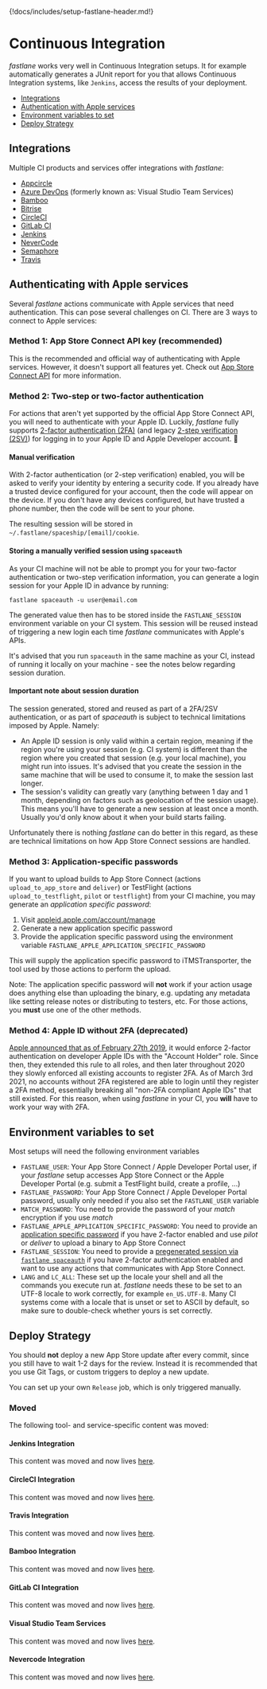 {!docs/includes/setup-fastlane-header.md!}

# Continuous Integration

_fastlane_ works very well in Continuous Integration setups. It for example automatically generates a JUnit report for you that allows Continuous Integration systems, like `Jenkins`, access the results of your deployment.

- [Integrations](#integrations)
- [Authentication with Apple services](#authentication-with-apple-services)
- [Environment variables to set](#environment-variables-to-set)
- [Deploy Strategy](#deploy-strategy)

## Integrations

Multiple CI products and services offer integrations with _fastlane_:

- [Appcircle](/best-practices/continuous-integration/appcircle/)
- [Azure DevOps](/best-practices/continuous-integration/azure-devops/) (formerly known as: Visual Studio Team Services)
- [Bamboo](/best-practices/continuous-integration/bamboo/)
- [Bitrise](/best-practices/continuous-integration/bitrise/)
- [CircleCI](/best-practices/continuous-integration/circle-ci/)
- [GitLab CI](/best-practices/continuous-integration/gitlab/)
- [Jenkins](/best-practices/continuous-integration/jenkins/)
- [NeverCode](/best-practices/continuous-integration/nevercode/)
- [Semaphore](/best-practices/continuous-integration/semaphore/)
- [Travis](/best-practices/continuous-integration/travis/)

## Authenticating with Apple services

Several _fastlane_ actions communicate with Apple services that need authentication. This can pose several challenges on CI. There are 3 ways to connect to Apple services:

### Method 1: App Store Connect API key (recommended)

This is the recommended and official way of authenticating with Apple services. However, it doesn't support all features yet. Check out [App Store Connect API](https://docs.fastlane.tools/app-store-connect-api/) for more information.

### Method 2: Two-step or two-factor authentication

For actions that aren't yet supported by the official App Store Connect API, you will need to authenticate with your Apple ID. Luckily, _fastlane_ fully supports [2-factor authentication (2FA)](https://support.apple.com/en-us/HT204915) (and legacy [2-step verification (2SV)](https://support.apple.com/en-us/HT204152)) for logging in to your Apple ID and Apple Developer account. 🌟

#### Manual verification

With 2-factor authentication (or 2-step verification) enabled, you will be asked to verify your identity by entering a security code. If you already have a trusted device configured for your account, then the code will appear on the device. If you don't have any devices configured, but have trusted a phone number, then the code will be sent to your phone.

The resulting session will be stored in `~/.fastlane/spaceship/[email]/cookie`.

#### Storing a manually verified session using `spaceauth`

As your CI machine will not be able to prompt you for your two-factor authentication or two-step verification information, you can generate a login session for your Apple ID in advance by running:

```
fastlane spaceauth -u user@email.com
```

The generated value then has to be stored inside the `FASTLANE_SESSION` environment variable on your CI system. This session will be reused instead of triggering a new login each time _fastlane_ communicates with Apple's APIs.

It's advised that you run `spaceauth` in the same machine as your CI, instead of running it locally on your machine - see the notes below regarding session duration.

#### Important note about session duration

The session generated, stored and reused as part of a 2FA/2SV authentication, or as part of _spaceauth_ is subject to technical limitations imposed by Apple. Namely:

- An Apple ID session is only valid within a certain region, meaning if the region you're using your session (e.g. CI system) is different than the region where you created that session (e.g. your local machine), you might run into issues. It's advised that you create the session in the same machine that will be used to consume it, to make the session last longer.
- The session's validity can greatly vary (anything between 1 day and 1 month, depending on factors such as geolocation of the session usage). This means you'll have to generate a new session at least once a month. Usually you'd only know about it when your build starts failing.

Unfortunately there is nothing _fastlane_ can do better in this regard, as these are technical limitations on how App Store Connect sessions are handled.

### Method 3: Application-specific passwords

If you want to upload builds to App Store Connect (actions `upload_to_app_store` and `deliver`) or TestFlight (actions `upload_to_testflight`, `pilot` or `testflight`) from your CI machine, you may generate an _application specific password_:

1. Visit [appleid.apple.com/account/manage](https://appleid.apple.com/account/manage)
1. Generate a new application specific password
1. Provide the application specific password using the environment variable `FASTLANE_APPLE_APPLICATION_SPECIFIC_PASSWORD`

This will supply the application specific password to iTMSTransporter, the tool used by those actions to perform the upload.

Note: The application specific password will **not** work if your action usage does anything else than uploading the binary, e.g. updating any metadata like setting release notes or distributing to testers, etc. For those actions, you **must** use one of the other methods.

### Method 4: Apple ID without 2FA (deprecated)

[Apple announced that as of February 27th 2019](https://developer.apple.com/news/?id=02202019a), it would enforce 2-factor authentication on developer Apple IDs with the "Account Holder" role. Since then, they extended this rule to all roles, and then later throughout 2020 they slowly enforced all existing accounts to register 2FA. As of March 3rd 2021, no accounts without 2FA registered are able to login until they register a 2FA method, essentially breaking all "non-2FA compliant Apple IDs" that still existed. For this reason, when using _fastlane_ in your CI, you **will** have to work your way with 2FA.

## Environment variables to set

Most setups will need the following environment variables

- `FASTLANE_USER`: Your App Store Connect / Apple Developer Portal user, if your _fastlane_ setup accesses App Store Connect or the Apple Developer Portal (e.g. submit a TestFlight build, create a profile, ...)
- `FASTLANE_PASSWORD`: Your App Store Connect / Apple Developer Portal password, usually only needed if you also set the `FASTLANE_USER` variable
- `MATCH_PASSWORD`: You need to provide the password of your _match_ encryption if you use _match_
- `FASTLANE_APPLE_APPLICATION_SPECIFIC_PASSWORD`: You need to provide an [application specific password](#application-specific-passwords) if you have 2-factor enabled and use _pilot_ or _deliver_ to upload a binary to App Store Connect
- `FASTLANE_SESSION`: You need to provide a [pregenerated session via `fastlane spaceauth`](#spaceauth) if you have 2-factor authentication enabled and want to use any actions that communicates with App Store Connect.
- `LANG` and `LC_ALL`: These set up the locale your shell and all the commands you execute run at. _fastlane_ needs these to be set to an UTF-8 locale to work correctly, for example `en_US.UTF-8`. Many CI systems come with a locale that is unset or set to ASCII by default, so make sure to double-check whether yours is set correctly.

## Deploy Strategy

You should **not** deploy a new App Store update after every commit, since you still have to wait 1-2 days for the review. Instead it is recommended that you use Git Tags, or custom triggers to deploy a new update.

You can set up your own `Release` job, which is only triggered manually.

### Moved

<script type="text/javascript">
// Closure-wrapped for security.
(function () {
    var anchorMap = {
        "jenkins-integration": "/best-practices/continuous-integration/jenkins/",
        "circleci-integration": "/best-practices/continuous-integration/circle-ci/",
        "travis-integration": "/best-practices/continuous-integration/travis/",
        "bamboo-integration": "/best-practices/continuous-integration/bamboo/",
        "gitlab-ci-integration": "/best-practices/continuous-integration/gitlab/",
        "visual-studio-team-services": "/best-practices/continuous-integration/azure-devops/",
        "nevercode-integration": "/best-practices/continuous-integration/nevercode/",
    }
    /*
    * Best practice for extracting hashes:
    * https://stackoverflow.com/a/10076097/151365
    */
    var hash = window.location.hash.substring(1);
    if (hash) {
        /*
        * Best practice for javascript redirects:
        * https://stackoverflow.com/a/506004/151365
        */
        if (anchorMap[hash]) {
            link = anchorMap[hash] + '#' + hash;
            window.location.replace(link);
        }
    }
})();
</script>

The following tool- and service-specific content was moved:

#### Jenkins Integration

This content was moved and now lives [here](/best-practices/continuous-integration/jenkins/).

#### CircleCI Integration

This content was moved and now lives [here](/best-practices/continuous-integration/circle-ci/).

#### Travis Integration

This content was moved and now lives [here](/best-practices/continuous-integration/travis/).

#### Bamboo Integration

This content was moved and now lives [here](/best-practices/continuous-integration/bamboo/).

#### GitLab CI Integration

This content was moved and now lives [here](/best-practices/continuous-integration/gitlab/).

#### Visual Studio Team Services

This content was moved and now lives [here](/best-practices/continuous-integration/azure-devops/).

#### Nevercode Integration

This content was moved and now lives [here](/best-practices/continuous-integration/nevercode/).

